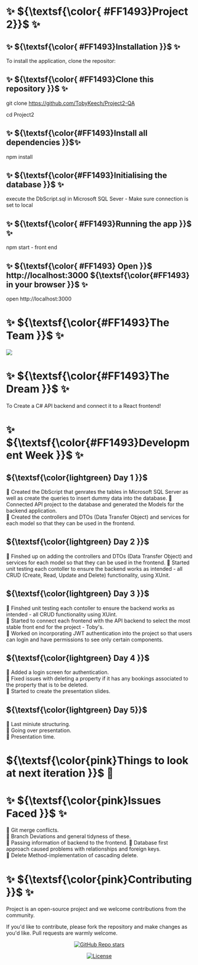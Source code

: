  #                                                       ✨ ${\textsf{\color{ #FF1493}Project 2}}$ ✨



## ✨  ${\textsf{\color{ #FF1493}Installation }}$  ✨
To install the application, clone the repositor: 

<!-- start: code block --> 
## ✨  ${\textsf{\color{ #FF1493}Clone this repository }}$  ✨ 
git clone https://github.com/TobyKeech/Project2-QA


cd Project2


## ✨  ${\textsf{\color{#FF1493}Install all dependencies }}$✨
npm install 


## ✨ ${\textsf{\color{#FF1493}Initialising the database }}$ ✨
execute the DbScript.sql in Microsoft SQL Sever - Make sure connection is set to local 


## ✨ ${\textsf{\color{ #FF1493}Running the app }}$ ✨
npm start - front end 


## ✨ ${\textsf{\color{ #FF1493} Open }}$ http://localhost:3000 ${\textsf{\color{#FF1493} in your browser }}$ ✨
open http://localhost:3000
<!-- end:code block -->




# ✨ ${\textsf{\color{#FF1493}The Team }}$ ✨

<a href="https://github.com/TobyKeech/Project2-QA/contributors">
  <img src="https://contrib.rocks/image?repo=TobyKeech/Project2-QA" />
</a>


#  ✨ ${\textsf{\color{#FF1493}The Dream }}$ ✨
To Create a C# API backend and connect it to a React frontend!


# ✨ ${\textsf{\color{#FF1493}Development Week }}$ ✨


## ${\textsf{\color{lightgreen} Day 1 }}$
🌺 Created the DbScript that genrates the tables in Microsoft SQL Server as well as create the queries to insert dummy data into the database.
🌺 Connected API project to the database and generated the Models for the backend application.      
🌺 Created the controllers and DTOs (Data Transfer Object) and services for each model so that they can be used in the frontend. 

## ${\textsf{\color{lightgreen} Day 2 }}$                       
🌺 Finshed up on adding the controllers and DTOs (Data Transfer Object) and services for each model so that they can be used in the frontend. 
🌺 Started unit testing each contoller to ensure the backend works as intended - all CRUD (Create, Read, Update and Delete) functionality, using XUnit. 

## ${\textsf{\color{lightgreen} Day 3 }}$                       
🌺 Finshed unit testing each contoller to ensure the backend works as intended - all CRUD functionality using XUint.                             
🌺 Started to connect each frontend with the API backend to select the most stable front end for the project - Toby's.           
🌺 Worked on incorporating JWT authentication into the project so that users can login and have permissions to see only certain components. 

## ${\textsf{\color{lightgreen} Day 4 }}$                       
🌺 Added a login screen for authentication.                                                                                            
🌺 Fixed issues with deleting a property if it has any bookings associated to the property that is to be deleted.                                   
🌺 Started to create the presentation slides. 

## ${\textsf{\color{lightgreen} Day 5}}$                       
🌺 Last miniute structuring.                                                                                                                                     
🌺 Going over presentation.                                                                                                                                          
🌺 Presentation time.

# ${\textsf{\color{pink}Things to look at next iteration }}$ 👀 

# ✨ ${\textsf{\color{pink}Issues Faced }}$ ✨ 
🌺 Git merge conflicts.                                                                                                                                     
🌺 Branch Deviations and general tidyness of these.                                                                                                                                          
🌺 Passing information of backend to the frontend.
🌺 Database first approach caused problems with relationships and foreign keys.                                                                                                                                     
🌺 Delete Method-implementation of cascading delete.  

# ✨ ${\textsf{\color{pink}Contributing }}$ ✨ 

Project is an open-source project and we welcome contributions from the community.

If you'd like to contribute, please fork the repository and make changes as you'd like. Pull requests are warmly welcome.

<div align="center">
  <a href="https://github.com/TobyKeech/Project2-QA/stargazers"><img alt="GitHub Repo stars" src="https://img.shields.io/github/stars/TobyKeech/Project2-QA"></a>
  
  <a href="https://github.com/mfts/TobyKeech/Project2-QA/main/LICENSE"><img alt="License" src="https://img.shields.io/badge/license-AGPLv3-pink"></a>
</div>
